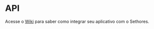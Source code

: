 API
===

Acesse o [Wiki](https://github.com/Sethores/api/wiki) para saber como integrar seu aplicativo com o Sethores.
